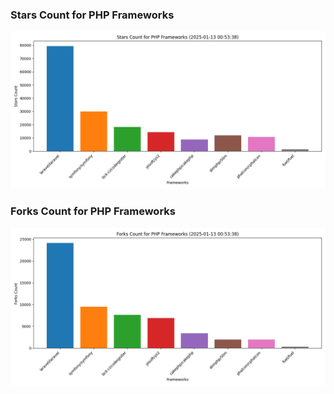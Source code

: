 ### Stars Count for PHP Frameworks

![Stars Chart](./archive/charts/20250113005338_stars_count.png)

### Forks Count for PHP Frameworks

![Forks Chart](./archive/charts/20250113005338_forks_count.png)

